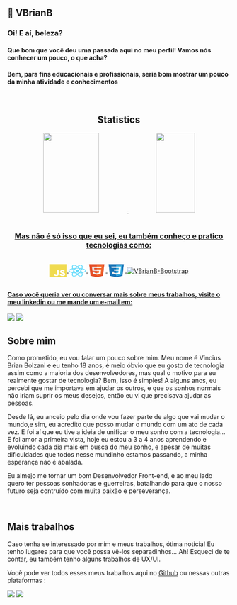 ## 🚀 VBrianB 


<h3 > Oi! E aí, beleza? </h3>
<h4> Que bom que você deu uma passada aqui no meu perfil! Vamos nós conhecer um pouco, o que acha?</h4>

<h4> Bem, para fins educacionais e profissionais, seria bom mostrar um pouco da minha atividade e conhecimentos</h4>


<br />
<h2 align="center"> Statistics</h2>


    


<div align="center">
  <a href="https://github.com/VBrianB">
  <img width="50%" height="180em" src="https://github-readme-stats.vercel.app/api?username=VBrianB&show_icons=true&theme=radical&include_all_commits=true&count_private=true"/>
  <img width="42%" height="180em" src="https://github-readme-stats.vercel.app/api/top-langs/?username=VBrianB&layout=compact&langs_count=7&theme=radical"/>
</div>

<br />
<h3 align="center"> Mas não é só isso que eu sei, eu também conheço e pratico tecnologias como: </h3>

<div style="display: inline_block" align="center"><br>
  <img align="center" alt="VBrianB-Js" height="30" width="40" src="https://raw.githubusercontent.com/devicons/devicon/master/icons/javascript/javascript-plain.svg">
  <img align="center" alt="VBrianB-React" height="30" width="40" src="https://raw.githubusercontent.com/devicons/devicon/master/icons/react/react-original.svg">
  <img align="center" alt="VBrianB-HTML" height="30" width="40" src="https://raw.githubusercontent.com/devicons/devicon/master/icons/html5/html5-original.svg">
  <img align="center" alt="VBrianB-CSS" height="30" width="40" src="https://raw.githubusercontent.com/devicons/devicon/master/icons/css3/css3-original.svg">
   <img align="center" alt="VBrianB-Bootstrap" height="40" width="40" src="https://cdn.jsdelivr.net/gh/devicons/devicon/icons/bootstrap/bootstrap-original.svg">
 
  ## 
  </div>
  <div>
  <h4 align="left"> Caso você queria ver ou conversar mais sobre meus trabalhos, visite o meu linkedin ou me mande um e-mail em:</h4>
   <a href="https://www.linkedin.com/in/viniciusbolzani/" target="_blank"><img src="https://img.shields.io/badge/-LinkedIn-%230077B5?style=for-the-badge&logo=linkedin&logoColor=white" target="_blank"></a> 
  <a href = "mailto:viniciusbbolzanidev@gmail.com"><img src="https://img.shields.io/badge/-Gmail-%23333?style=for-the-badge&logo=gmail&logoColor=white" target="_blank"></a>
  
</div>

## Sobre mim

Como prometido, eu vou falar um pouco sobre mim. Meu nome é Vincius Brian Bolzani e eu tenho 18 anos, é meio óbvio que eu gosto de tecnologia assim como a maioria dos desenvolvedores, mas qual o motivo para eu realmente gostar de tecnologia? Bem, isso é simples! A alguns anos, eu percebi que me importava em ajudar os outros, e que os sonhos normais não iriam suprir os meus desejos, então eu vi que precisava ajudar as pessoas.

Desde lá, eu anceio pelo dia onde vou fazer parte de algo que vai mudar o mundo,e sim, eu acredito que posso mudar o mundo com um ato de cada vez. E foi aí que eu tive a ideia de unificar o meu sonho com a tecnologia... E foi amor a primeira vista, hoje eu estou a 3 a 4 anos aprendendo e evoluindo cada dia mais em busca do meu sonho, e apesar de muitas dificuldades que todos nesse mundinho estamos passando, a minha esperança não é abalada.

Eu almejo me tornar um bom Desenvolvedor Front-end, e ao meu lado quero ter pessoas sonhadoras e guerreiras, batalhando para que o nosso futuro seja contruído com muita paixão e perseverança.

<br />

## Mais trabalhos

Caso tenha se interessado por mim e meus trabalhos, ótima noticia! Eu tenho lugares para que você possa vê-los separadinhos...
Ah! Esqueci de te contar, eu também tenho alguns trabalhos de UX/UI.

Você pode ver todos esses meus trabalhos aqui no <a href ="https://github.com/VBrianB?tab=repositories">Github</a> ou nessas outras plataformas :

<a href="https://www.instagram.com/vbrian_b/" target="_blank"><img src="https://img.shields.io/badge/-Instagram-%23E4405F?style=for-the-badge&logo=instagram&logoColor=white" target="_blank"></a>
<a href="https://dribbble.com/ViniciusBDev" target="_blank"><img src="https://img.shields.io/badge/Dribbble-EA4C89?style=for-the-badge&logo=dribbble&logoColor=white"></a>




